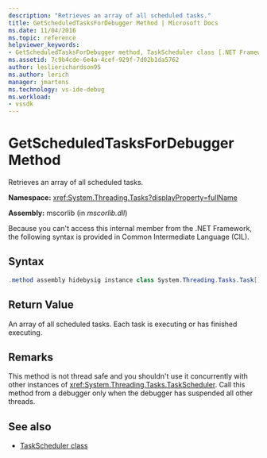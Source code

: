 ```yaml
---
description: "Retrieves an array of all scheduled tasks."
title: GetScheduledTasksForDebugger Method | Microsoft Docs
ms.date: 11/04/2016
ms.topic: reference
helpviewer_keywords:
- GetScheduledTasksForDebugger method, TaskScheduler class [.NET Framework debug engines]
ms.assetid: 7c9b4cde-6e4a-4cef-929f-7d02b1da5762
author: leslierichardson95
ms.author: lerich
manager: jmartens
ms.technology: vs-ide-debug
ms.workload:
- vssdk
---
```

# GetScheduledTasksForDebugger Method
Retrieves an array of all scheduled tasks.

 **Namespace:** <xref:System.Threading.Tasks?displayProperty=fullName>

 **Assembly:** mscorlib (in *mscorlib.dll*)

 Because you can't access this internal member from the .NET Framework, the following syntax is provided in Common Intermediate Language (CIL).

## Syntax

```csharp
.method assembly hidebysig instance class System.Threading.Tasks.Task[] GetScheduledTasksForDebugger() cil managed
```

## Return Value
 An array of all scheduled tasks. Each task is executing or has finished executing.

## Remarks
 This method is not thread safe and you shouldn't use it concurrently with other instances of <xref:System.Threading.Tasks.TaskScheduler>. Call this method from a debugger only when the debugger has suspended all other threads.

## See also
- [TaskScheduler class](../../extensibility/debugger/taskscheduler-class-internal-members.md)
